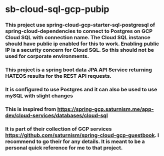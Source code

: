 # sb-cloud-sql-gcp-pubip

### This project use spring-cloud-gcp-starter-sql-postgresql of spring-cloud-dependencies to connect to Postgres on GCP Cloud SQL with connection name. The Cloud SQL instance should have public ip enabled for this to work. Enabling public IP is a security concern for Cloud SQL. So this should not be used for corporate environments.

### This project is a spring boot data JPA API Service returning HATEOS results for the REST API requests.

### It is configured to use Postgres and it can also be used to use mySQL with slight changes

### This is inspired from https://spring-gcp.saturnism.me/app-dev/cloud-services/databases/cloud-sql

### It is part of their collection of GCP services https://github.com/saturnism/spring-cloud-gcp-guestbook. I recommend to go their for any details. It is meant to be a personal quick reference for me to that project. 
